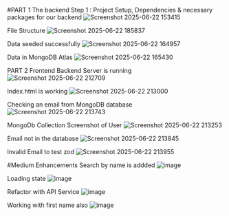 #PART 1 The backend
Step 1 : Project Setup, Dependencies & necessary packages for our backend 
![Screenshot 2025-06-22 153415](https://github.com/user-attachments/assets/1c4e48b2-c609-4fe2-b064-cc6a21ed1f47)

File Structure
![Screenshot 2025-06-22 185837](https://github.com/user-attachments/assets/9913c16d-031d-42f8-b540-6856eaeb9307)

Data seeded successfully
![Screenshot 2025-06-22 164957](https://github.com/user-attachments/assets/8ca2e045-bb56-48fe-9c71-701984bd3e02)

Data in MongoDB Atlas
![Screenshot 2025-06-22 165430](https://github.com/user-attachments/assets/b96d22af-c55f-4900-b444-62424f3795ac)



PART 2 Frontend
Backend Server is running
![Screenshot 2025-06-22 212709](https://github.com/user-attachments/assets/6849036b-2e00-4ca6-95f4-556395b890d0)

Index.html is working
![Screenshot 2025-06-22 213000](https://github.com/user-attachments/assets/53e2c7ea-2e5e-4a88-abaf-076d6c76019c)


Checking an email from MongoDB database
![Screenshot 2025-06-22 213743](https://github.com/user-attachments/assets/7f588a06-80bc-4818-a5ee-c7a894631e12)


MongoDb Collection Screenshot of User
![Screenshot 2025-06-22 213253](https://github.com/user-attachments/assets/f04468f4-b147-40f6-963b-f9623fccd358)

Email not in the database
![Screenshot 2025-06-22 213845](https://github.com/user-attachments/assets/a5d51517-3789-4ace-82f8-e1cbbd639e74)


Invalid Email to test zod
![Screenshot 2025-06-22 213955](https://github.com/user-attachments/assets/9e887e96-15c4-441e-853b-f81f1c999989)


#Medium Enhancements
Search by name is addded
![image](https://github.com/user-attachments/assets/b0ef9dd1-86a5-4641-a237-ebd7772c930e)

Loading state 
![image](https://github.com/user-attachments/assets/117f8ee1-799f-46c6-829e-de97a37dbdd9)

Refactor with API Service
![image](https://github.com/user-attachments/assets/ea2e7743-d499-4746-81d0-449affbc6b14)

Working with first name also
![image](https://github.com/user-attachments/assets/c0a66a19-7f3c-4a57-bd04-d9952f7193d6)
